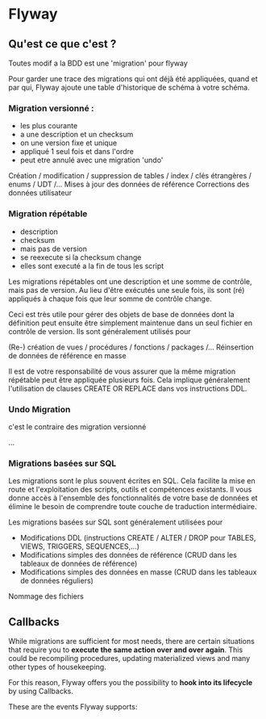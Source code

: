 # Flyway

## Qu'est ce que c'est ?



Toutes modif a la BDD est une 'migration' pour flyway

Pour garder une trace des migrations qui ont déjà été appliquées, quand et par qui, Flyway ajoute une table d'historique de schéma à votre schéma.

### Migration versionné :

* les plus courante 
* a une description et un checksum
* on une version fixe et unique
* appliqué 1 seul fois et dans l'ordre
* peut etre annulé avec une migration 'undo'

Création / modification / suppression de tables / index / clés étrangères / enums / UDT /… Mises à jour des données de référence Corrections des données utilisateur

### Migration répétable

* description
* checksum
* mais pas de version
* se reexecute si la checksum change
* elles sont executé a la fin de tous les script

Les migrations répétables ont une description et une somme de contrôle, mais pas de version. Au lieu d'être exécutés une seule fois, ils sont \(ré\) appliqués à chaque fois que leur somme de contrôle change.

Ceci est très utile pour gérer des objets de base de données dont la définition peut ensuite être simplement maintenue dans un seul fichier en contrôle de version. Ils sont généralement utilisés pour

\(Re-\) création de vues / procédures / fonctions / packages /… Réinsertion de données de référence en masse

Il est de votre responsabilité de vous assurer que la même migration répétable peut être appliquée plusieurs fois. Cela implique généralement l'utilisation de clauses CREATE OR REPLACE dans vos instructions DDL.

### Undo Migration

c'est le contraire des migration versionné

...



### Migrations basées sur SQL

Les migrations sont le plus souvent écrites en SQL. Cela facilite la mise en route et l'exploitation des scripts, outils et compétences existants. Il vous donne accès à l'ensemble des fonctionnalités de votre base de données et élimine le besoin de comprendre toute couche de traduction intermédiaire.

Les migrations basées sur SQL sont généralement utilisées pour

* Modifications DDL \(instructions CREATE / ALTER / DROP pour TABLES, VIEWS, TRIGGERS, SEQUENCES,…\)
* Modifications simples des données de référence \(CRUD dans les tableaux de données de référence\)
* Modifications simples des données en masse \(CRUD dans les tableaux de données réguliers\)



Nommage des fichiers



## Callbacks <a id="callbacks"></a>

While migrations are sufficient for most needs, there are certain situations that require you to **execute the same action over and over again**. This could be recompiling procedures, updating materialized views and many other types of housekeeping.

For this reason, Flyway offers you the possibility to **hook into its lifecycle** by using Callbacks.

These are the events Flyway supports:






